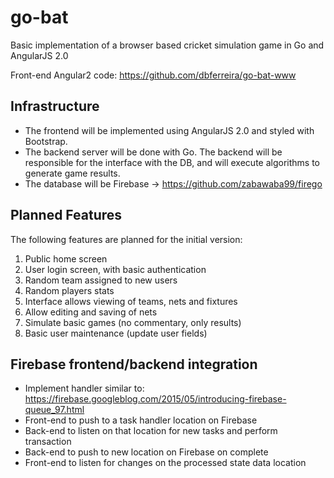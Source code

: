 # go-bat
Basic implementation of a browser based cricket simulation game in Go and AngularJS 2.0

Front-end Angular2 code: https://github.com/dbferreira/go-bat-www

## Infrastructure
* The frontend will be implemented using AngularJS 2.0 and styled with Bootstrap.
* The backend server will be done with Go.  The backend will be responsible for the interface with the DB, and will execute algorithms to generate game results.
* The database will be Firebase -> https://github.com/zabawaba99/firego

## Planned Features
The following features are planned for the initial version:

1. Public home screen
2. User login screen, with basic authentication
3. Random team assigned to new users
4. Random players stats
5. Interface allows viewing of teams, nets and fixtures
6. Allow editing and saving of nets
7. Simulate basic games (no commentary, only results)
8. Basic user maintenance (update user fields)

## Firebase frontend/backend integration
* Implement handler similar to: https://firebase.googleblog.com/2015/05/introducing-firebase-queue_97.html
* Front-end to push to a task handler location on Firebase
* Back-end to listen on that location for new tasks and perform transaction
* Back-end to push to new location on Firebase on complete
* Front-end to listen for changes on the processed state data location
